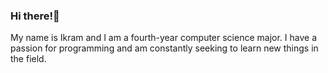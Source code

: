 
### Hi there!👋

My name is Ikram and I am a fourth-year computer science major. I have a passion for programming and am constantly seeking to learn new things in the field. 

